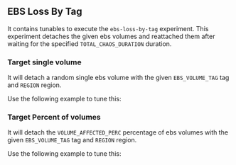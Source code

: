 ## EBS Loss By Tag

It contains tunables to execute the `ebs-loss-by-tag` experiment. This experiment detaches the given ebs volumes and reattached them after waiting for the specified `TOTAL_CHAOS_DURATION` duration.


### Target single volume

It will detach a random single ebs volume with the given `EBS_VOLUME_TAG` tag and `REGION` region.

Use the following example to tune this:
<references to the sample manifest>

### Target Percent of volumes

It will detach the `VOLUME_AFFECTED_PERC` percentage of ebs volumes with the given `EBS_VOLUME_TAG` tag and `REGION` region.

Use the following example to tune this:
<references to the sample manifest>